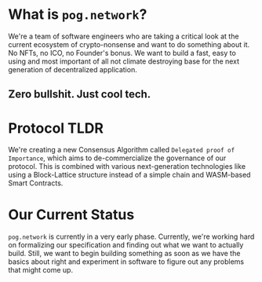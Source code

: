 # What is `pog.network`?

We're a team of software engineers who are taking a critical look at the current ecosystem of crypto-nonsense and want to do something about it. No NFTs, no ICO, no Founder's bonus.
We want to build a fast, easy to using and most important of all not climate destroying base for the next generation of decentralized application.

## Zero bullshit. Just cool tech.

# Protocol TLDR

We're creating a new Consensus Algorithm called `Delegated proof of Importance`, which aims to de-commercialize the governance of our protocol. This is combined with various next-generation technologies like using a Block-Lattice structure instead of a simple chain and WASM-based Smart Contracts.

# Our Current Status

`pog.network` is currently in a very early phase. Currently, we're working hard on formalizing our specification and finding out what we want to actually build. Still, we want to begin building something as soon as we have the basics about right and experiment in software to figure out any problems that might come up.
